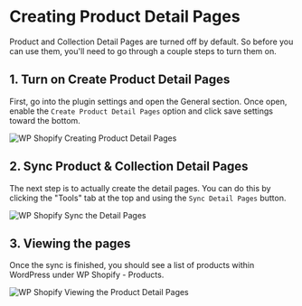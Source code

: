 # Creating Product Detail Pages

Product and Collection Detail Pages are turned off by default. So before you can use them, you'll need to go through a couple steps to turn them on.

## 1. Turn on Create Product Detail Pages

First, go into the plugin settings and open the General section. Once open, enable the `Create Product Detail Pages` option and click save settings toward the bottom.

![WP Shopify Creating Product Detail Pages](https://wpshopify.wpengine.com/wp-content/uploads/2020/06/screen-guide-single-pages-1.jpg)

## 2. Sync Product & Collection Detail Pages

The next step is to actually create the detail pages. You can do this by clicking the "Tools" tab at the top and using the `Sync Detail Pages` button.

![WP Shopify Sync the Detail Pages](https://wpshopify.wpengine.com/wp-content/uploads/2020/06/screen-guide-single-pages-2.jpg)

## 3. Viewing the pages

Once the sync is finished, you should see a list of products within WordPress under WP Shopify - Products.

![WP Shopify Viewing the Product Detail Pages](https://wpshopify.wpengine.com/wp-content/uploads/2020/06/screen-guide-single-pages-3.jpg)
